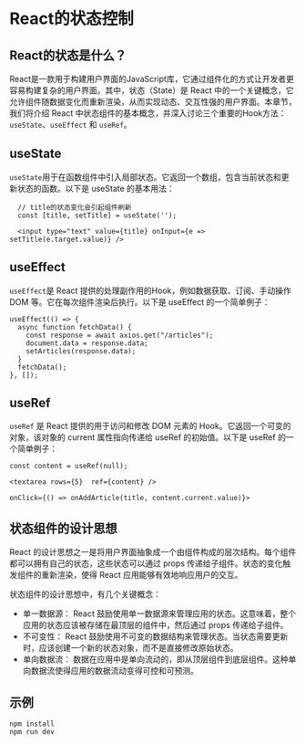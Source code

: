 # React的状态控制
## React的状态是什么？
React是一款用于构建用户界面的JavaScript库，它通过组件化的方式让开发者更容易构建复杂的用户界面。其中，状态（State）是 React 中的一个关键概念，它允许组件随数据变化而重新渲染，从而实现动态、交互性强的用户界面。本章节，我们将介绍 React 中状态组件的基本概念，并深入讨论三个重要的Hook方法：`useState`、`useEffect` 和 `useRef`。

## useState
`useState`用于在函数组件中引入局部状态。它返回一个数组，包含当前状态和更新状态的函数。以下是 useState 的基本用法：
```
  // title的状态变化会引起组件刷新
  const [title, setTitle] = useState('');

  <input type="text" value={title} onInput={e => setTitle(e.target.value)} />

```

## useEffect
`useEffect`是 React 提供的处理副作用的Hook，例如数据获取、订阅、手动操作 DOM 等。它在每次组件渲染后执行。以下是 useEffect 的一个简单例子：
```
useEffect(() => {
  async function fetchData() {
    const response = await axios.get("/articles");
    document.data = response.data;
    setArticles(response.data);
  }
  fetchData();
}, []);
```

## useRef
`useRef` 是 React 提供的用于访问和修改 DOM 元素的 Hook。它返回一个可变的对象，该对象的 current 属性指向传递给 useRef 的初始值。以下是 useRef 的一个简单例子：
```
const content = useRef(null);

<textarea rows={5}  ref={content} />

onClick={() => onAddArticle(title, content.current.value)}>
```

## 状态组件的设计思想
React 的设计思想之一是将用户界面抽象成一个由组件构成的层次结构。每个组件都可以拥有自己的状态，这些状态可以通过 props 传递给子组件。状态的变化触发组件的重新渲染，使得 React 应用能够有效地响应用户的交互。

状态组件的设计思想中，有几个关键概念：

- 单一数据源： React 鼓励使用单一数据源来管理应用的状态。这意味着，整个应用的状态应该被存储在最顶层的组件中，然后通过 props 传递给子组件。
- 不可变性： React 鼓励使用不可变的数据结构来管理状态。当状态需要更新时，应该创建一个新的状态对象，而不是直接修改原始状态。
- 单向数据流： 数据在应用中是单向流动的，即从顶层组件到底层组件。这种单向数据流使得应用的数据流动变得可控和可预测。

## 示例
```
npm install 
npm run dev
```